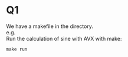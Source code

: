 # Q1
We have a makefile in the directory.<br>
e.g.<br>
Run the calculation of sine with AVX with make:
```
make run
```